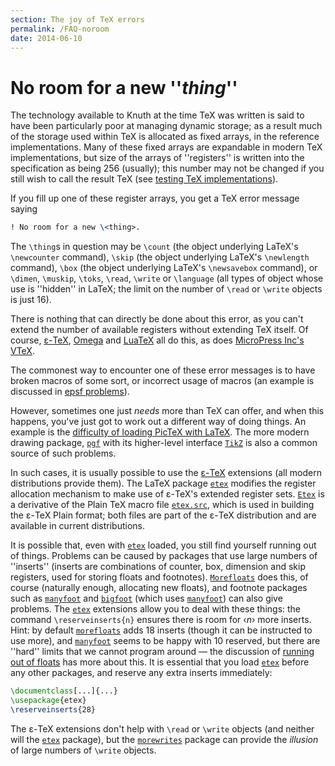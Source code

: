 ```yaml
---
section: The joy of TeX errors
permalink: /FAQ-noroom
date: 2014-06-10
---
```


# No room for a new ''_thing_''

The technology available to Knuth at the time TeX was written is
said to have been particularly poor at managing dynamic storage; as a
result much of the storage used within TeX is allocated as fixed
arrays, in the reference implementations.  Many of these fixed arrays
are expandable in modern TeX implementations, but size of the
arrays of ''registers'' is written into the specification as being 256
(usually); this number may not be changed if you still wish to call
the result TeX
(see [testing TeX implementations](FAQ-triptrap.md)).

If you fill up one of these register arrays, you get a TeX error
message saying
```latex
! No room for a new \<thing>.
```
The `\thing`s in question may be `\count` (the object underlying
LaTeX's `\newcounter` command), `\skip` (the object underlying
LaTeX's `\newlength` command), `\box` (the object underlying
LaTeX's `\newsavebox` command), or `\dimen`, `\muskip`,
`\toks`, `\read`, `\write` or `\language` (all types of object
whose use is ''hidden'' in LaTeX; the limit on the number of
`\read` or `\write` objects is just 16).

There is nothing that can directly be done about this error, as you can't
extend the number of available registers without extending TeX
itself.
  Of course, [&epsilon;-TeX](FAQ-etex.md), [Omega](FAQ-omegaleph.md) and
  [LuaTeX](FAQ-luatex.md)
all do this, as does [MicroPress Inc's VTeX](FAQ-commercial.md).

The commonest way to encounter one of these error messages is to have
broken macros of some sort, or incorrect usage of macros (an example
is discussed in [epsf problems](FAQ-epsf.md)).

However, sometimes one just _needs_ more than TeX can offer,
and when this happens, you've just got to work out a different way of
doing things.  An example is the 
[difficulty of loading PicTeX with LaTeX](FAQ-usepictex.md).
The more modern drawing package, [`pgf`](https://ctan.org/pkg/pgf) with its higher-level
interface [`TikZ`](https://ctan.org/pkg/TikZ) is also a common source of such problems.

In such cases, it is usually possible to use the
[&epsilon;-TeX](FAQ-etex.md) extensions (all modern distributions provide
them).  The LaTeX package [`etex`](https://ctan.org/pkg/etex) modifies the register allocation
mechanism to make use of &epsilon;-TeX's extended register sets.
[`Etex`](https://ctan.org/pkg/Etex) is a
derivative of the Plain TeX macro file [`etex.src`](https://ctan.org/pkg/etex-pkg), which is
used in building the &epsilon;-TeX Plain format; both files are part of the
&epsilon;-TeX distribution and are available in current distributions.

It is possible that, even with [`etex`](https://ctan.org/pkg/etex) loaded, you still find
yourself running out of things.  Problems can be caused by packages
that use large numbers of ''inserts'' (inserts are combinations of
counter, box, dimension and skip registers, used for storing floats
and footnotes).  [`Morefloats`](https://ctan.org/pkg/Morefloats) does this, of course (naturally enough,
allocating new floats), and footnote packages such as
[`manyfoot`](https://ctan.org/pkg/manyfoot) and [`bigfoot`](https://ctan.org/pkg/bigfoot) (which uses [`manyfoot`](https://ctan.org/pkg/manyfoot))
can also give problems.  The [`etex`](https://ctan.org/pkg/etex) extensions allow you to deal with
these things: the command `\reserveinserts{n}` ensures there
is room for &lsaquo;_n_&rsaquo; more inserts.  Hint: by default
[`morefloats`](https://ctan.org/pkg/morefloats) adds 18 inserts (though it can be instructed to
use more), and [`manyfoot`](https://ctan.org/pkg/manyfoot) seems to be happy with 10 reserved,
but there are ''hard'' limits that we cannot program around&nbsp;&mdash; the
discussion of [running out of floats](FAQ-tmupfl.md) has more about this.
It is essential that you load [`etex`](https://ctan.org/pkg/etex) before any other
packages, and reserve any extra inserts immediately:
```latex
\documentclass[...]{...}
\usepackage{etex}
\reserveinserts{28}
```

The &epsilon;-TeX extensions don't help with `\read` or `\write`
objects (and neither will the [`etex`](https://ctan.org/pkg/etex) package), but the
[`morewrites`](https://ctan.org/pkg/morewrites) package can provide the _illusion_ of large
numbers of `\write` objects.

